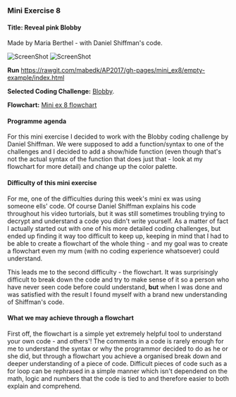 <h3>Mini Exercise 8</h3>
<h4><b>Title:</b> Reveal pink Blobby</h4> 
Made by Maria Berthel - with Daniel Shiffman's code.

![ScreenShot](https://github.com/mabedk/AP2017/blob/gh-pages/mini_ex8/Sk%C3%A6rmbillede%202017-03-29%20kl.%2016.32.52.png)
![ScreenShot](https://github.com/mabedk/AP2017/blob/gh-pages/mini_ex8/Sk%C3%A6rmbillede%202017-03-29%20kl.%2016.33.18.png)

<b>Run</b> https://rawgit.com/mabedk/AP2017/gh-pages/mini_ex8/empty-example/index.html

<b>Selected Coding Challenge:</b> <a href="https://www.youtube.com/watch?v=rX5p-QRP6R4">Blobby</a>.

<b>Flowchart:</b> <a href="http://fxbtpc.axshare.com/#g=1&p=home">Mini ex 8 flowchart</a>

<h4>Programme agenda</h4>
For this mini exercise I decided to work with the Blobby coding challenge by Daniel Shiffman. We were supposed to add a function/syntax to one of the challenges and I decided to add a show/hide function (even though that's not the actual syntax of the function that does just that - look at my flowchart for more detail) and change up the color palette.

<h4>Difficulty of this mini exercise</h4>
For me, one of the difficulties during this week's mini ex was using someone ells' code. Of course Daniel Shiffman explains his code throughout his video turtorials, but it was still sometimes troubling trying to decrypt and understand a code you didn't write yourself. As a matter of fact I actually started out with one of his more detailed coding challenges, but ended up finding it way too difficult to keep up, keeping in mind that I had to be able to create a flowchart of the whole thing - and my goal was to create a flowchart even my mum (with no coding experience whatsoever) could understand. 

This leads me to the second difficulty - the flowchart. It was surprisingly difficult to break down the code and try to make sense of it so a person who have never seen code before could understand, <b>but</b> when I was done and was satisfied with the result I found myself with a brand new understanding of Shiffman's code.

<h4>What we may achieve through a flowchart</h4>
First off, the flowchart is a simple yet extremely helpful tool to understand your own code - and others'! The comments in a code is rarely enough for me to understand the syntax or why the programmor decided to do as he or she did, but through a flowchart you achieve a organised break down and deeper understanding of a piece of code. Difficult pieces of code such as a for loop can be rephrased in a simple manner which isn't dependend on the math, logic and numbers that the code is tied to and therefore easier to both explain and comprehend.  


